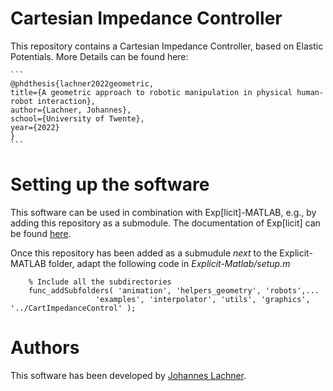 # Cartesian Impedance Controller
This repository contains a Cartesian Impedance Controller, based on Elastic Potentials. More Details can be found here:

    ```
    @phdthesis{lachner2022geometric,
    title={A geometric approach to robotic manipulation in physical human-robot interaction},
    author={Lachner, Johannes},
    school={University of Twente},
    year={2022}
    }
    ```

# Setting up the software 
This software can be used in combination with Exp[licit]-MATLAB, e.g., by adding this repository as a submodule. The documentation of Exp[licit] can be found [here](https://explicit-robotics.github.io/).

Once this repository has been added as a submudule *next* to the Explicit-MATLAB folder, adapt the following code in *Explicit-Matlab/setup.m*
```
    % Include all the subdirectories
    func_addSubfolders( 'animation', 'helpers_geometry', 'robots',...
                   'examples', 'interpolator', 'utils', 'graphics', '../CartImpedanceControl' );
```


# Authors
This software has been developed by [Johannes Lachner](https://jlachner.github.io/).